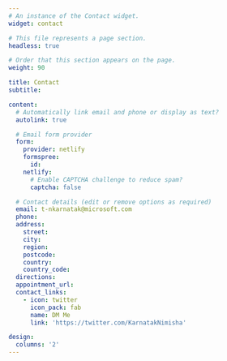 ```yaml
---
# An instance of the Contact widget.
widget: contact

# This file represents a page section.
headless: true

# Order that this section appears on the page.
weight: 90

title: Contact
subtitle:

content:
  # Automatically link email and phone or display as text?
  autolink: true

  # Email form provider
  form:
    provider: netlify
    formspree:
      id:
    netlify:
      # Enable CAPTCHA challenge to reduce spam?
      captcha: false

  # Contact details (edit or remove options as required)
  email: t-nkarnatak@microsoft.com
  phone: 
  address:
    street: 
    city: 
    region: 
    postcode:
    country:
    country_code:
  directions:
  appointment_url: 
  contact_links:
    - icon: twitter
      icon_pack: fab
      name: DM Me
      link: 'https://twitter.com/KarnatakNimisha'

design:
  columns: '2'
---
```

